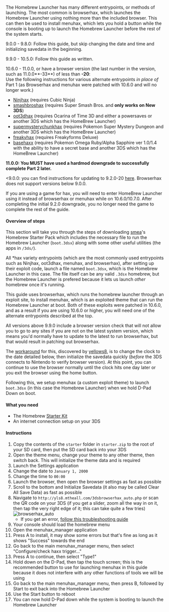 The Homebrew Launcher has many different entrypoints, or methods of launching. The most common is browserhax, which launches the Homebrew Launcher using nothing more than the included browser. This can then be used to install menuhax, which lets you hold a button while the console is booting up to launch the Homebrew Launcher before the rest of the system starts.

9.0.0 - 9.8.0: Follow this guide, but skip changing the date and time and initializing savedata in the beginning.

9.9.0 - 10.5.0: Follow this guide as written.

10.6.0 - 11.0.0, or have a browser version (the last number in the version, such as 11.0.0**-33**) of less than **-20**:    
Use the following instructions for various alternate entrypoints *in place of* Part 1 (as Browserhax and menuhax were patched with 10.6.0 and will no longer work.)
    
+ [Ninjhax](http://smealum.github.io/ninjhax2/) (requires Cubic Ninja)    
+ [smashbroshax](https://gbatemp.net/threads/397194/) (requires Super Smash Bros. and **only works on New 3DS**) 
+ [oot3dhax](https://github.com/yellows8/oot3dhax) (requires Ocarina of Time 3D and either a powersaves or another 3DS which has the HomeBrew Launcher)       
+ [supermysterychunkhax](https://smd.salthax.org/) (requires Pokemon Super Mystery Dungeon and another 3DS which has the HomeBrew Launcher)
+ [freakyhax](http://plutooo.github.io/freakyhax/) (requires Freakyforms Deluxe)
+ [basehaxx](http://mrnbayoh.github.io/basehaxx/) (requires Pokemon Omega Ruby/Alpha Sapphire ver 1.0/1.4 with the ability to have a secret base and another 3DS which has the HomeBrew Launcher)

**11.0.0: You MUST have used a hardmod downgrade to successfully complete Part 2 later.**

<9.0.0: you can find instructions for updating to 9.2.0-20 [here](https://github.com/Plailect/Guide/wiki/9.2.0-Update). Browserhax does not support versions below 9.0.0.

If you are using a game for hax, you will need to enter HomeBrew Launcher using it instead of browserhax or menuhax while on 10.6.0/10.7.0. After completing the initial 9.2.0 downgrade, you no longer need the game to complete the rest of the guide.

#### Overview of steps

This section will take you through the steps of downloading [smea](https://github.com/smealum)'s Homebrew Starter Pack which includes the necessary file to run the Homebrew Launcher (`boot.3dsx`) along with some other useful utilities (the apps in `/3ds/`).

All \*hax variety entrypoints (which are the most commonly used entrypoints such as Ninjhax, oot3dhax, menuhax, and browserhax), after setting up their exploit code, launch a file named `boot.3dsx`, which is the Homebrew Launcher in this case. The file itself can be any valid `.3dsx` homebrew, but the Homebrew Launcher is prefered because it lets us launch *other* homebrew once it's running.

This guide uses browserhax, which runs the homebrew launcher through an exploit site, to install menuhax, which is an exploited theme that can run the Homebrew Launcher at boot. Both of these exploits were patched in 10.6.0, and as a result if you are using 10.6.0 or higher, you will need one of the alternate entrypoints described at the top.

All versions above 9.9.0 include a browser version check that will not allow you to go to any sites if you are not on the latest system version, which means you'd normally have to update to the latest to run browserhax, but that would result in patching out browserhax.

The [workaround](https://yls8.mtheall.com/3dsbrowserhax.php) for this, discovered by [yellows8](https://github.com/yellows8), is to change the clock to the date detailed below, then initialize the savedata quickly (*before* the 3DS connects to Nintendo to verify browser version). At this point, you can continue to use the browser normally until the clock hits one day later or you exit the browser using the home button.

Following this, we setup menuhax (a custom exploit theme) to launch `boot.3dsx` (in this case the Homebrew Launcher) when we hold D-Pad Down on boot.

#### What you need

+ The Homebrew [Starter Kit](http://smealum.github.io/ninjhax2/starter.zip)
+ An internet connection setup on your 3DS

#### Instructions

1. Copy the contents of the `starter` folder in `starter.zip` to the root of your SD card, then put the SD card back into your 3DS
2. Open the theme menu, change your theme to any other theme, then switch back. This will initialize the theme data and is required
3. Launch the Settings application
4. Change the date to `January 1, 2000`
5. Change the time to `00:00`
6. Launch the browser, then open the browser settings as fast as possible
7. Scroll to the bottom and Initialize Savedata (it also may be called Clear All Save Data) as fast as possible
8. Navigate to `http://yls8.mtheall.com/3dsbrowserhax_auto.php` or scan the QR code on your 3DS (if you get a slider, zoom all the way in on it, then tap the very right edge of it; this can take quite a few tries)    
![browserhax_auto](https://yls8.mtheall.com/3dsbrowserhax_auto_qrcode.png)
    + If you get an error, [follow this troubleshooting guide](https://github.com/Plailect/Guide/wiki/Troubleshooting#ts_browser)
9. Your console should load the homebrew menu
10. Open the menuhax_manager application
11. Press A to install, it may show some errors but that's fine as long as it shows "Success" towards the end
12. Go back to the main menuhax_manager menu, then select "Configure/check haxx trigger..."
13. Press A to continue, then select "Type1"
14. Hold down on the D-Pad, then tap the touch screen; this is the recommended button to use for launching menuhax in this guide because it does not interfere with any other functions of tools we will be using
15. Go back to the main menuhax_manager menu, then press B, followed by Start to exit back into the Homebrew Launcher
16. Use the Start button to reboot
17. You can now hold D-Pad down while the system is booting to launch the Homebrew Launcher
